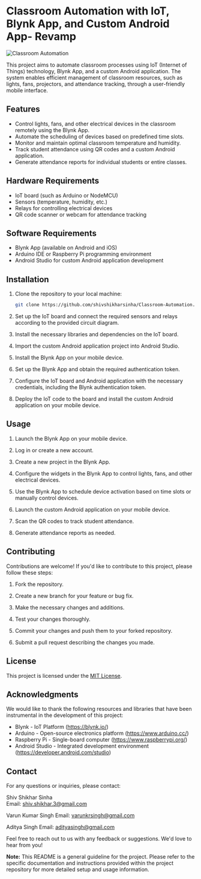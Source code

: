 # Classroom Automation with IoT, Blynk App, and Custom Android App- Revamp

![Classroom Automation](images/classroom_automation.png)

This project aims to automate classroom processes using IoT (Internet of Things) technology, Blynk App, and a custom Android application. The system enables efficient management of classroom resources, such as lights, fans, projectors, and attendance tracking, through a user-friendly mobile interface.

## Features

- Control lights, fans, and other electrical devices in the classroom remotely using the Blynk App.
- Automate the scheduling of devices based on predefined time slots.
- Monitor and maintain optimal classroom temperature and humidity.
- Track student attendance using QR codes and a custom Android application.
- Generate attendance reports for individual students or entire classes.

## Hardware Requirements

- IoT board (such as Arduino or NodeMCU)
- Sensors (temperature, humidity, etc.)
- Relays for controlling electrical devices
- QR code scanner or webcam for attendance tracking

## Software Requirements

- Blynk App (available on Android and iOS)
- Arduino IDE or Raspberry Pi programming environment
- Android Studio for custom Android application development

## Installation

1. Clone the repository to your local machine:

   ```bash
   git clone https://github.com/shivshikharsinha/Classroom-Automation.git
   ```

2. Set up the IoT board and connect the required sensors and relays according to the provided circuit diagram.

3. Install the necessary libraries and dependencies on the IoT board.

4. Import the custom Android application project into Android Studio.

5. Install the Blynk App on your mobile device.

6. Set up the Blynk App and obtain the required authentication token.

7. Configure the IoT board and Android application with the necessary credentials, including the Blynk authentication token.

8. Deploy the IoT code to the board and install the custom Android application on your mobile device.

## Usage

1. Launch the Blynk App on your mobile device.

2. Log in or create a new account.

3. Create a new project in the Blynk App.

4. Configure the widgets in the Blynk App to control lights, fans, and other electrical devices.

5. Use the Blynk App to schedule device activation based on time slots or manually control devices.

6. Launch the custom Android application on your mobile device.

7. Scan the QR codes to track student attendance.

8. Generate attendance reports as needed.

## Contributing

Contributions are welcome! If you'd like to contribute to this project, please follow these steps:

1. Fork the repository.

2. Create a new branch for your feature or bug fix.

3. Make the necessary changes and additions.

4. Test your changes thoroughly.

5. Commit your changes and push them to your forked repository.

6. Submit a pull request describing the changes you made.

## License

This project is licensed under the [MIT License](LICENSE).

## Acknowledgments

We would like to thank the following resources and libraries that have been instrumental in the development of this project:

- Blynk - IoT Platform (https://blynk.io/)
- Arduino - Open-source electronics platform (https://www.arduino.cc/)
- Raspberry Pi - Single-board computer (https://www.raspberrypi.org/)
- Android Studio - Integrated development environment (https://developer.android.com/studio)

## Contact

For any questions or inquiries, please contact:

Shiv Shikhar Sinha  
Email: shiv.shikhar.3@gmail.com

Varun Kumar Singh
Email: varunkrsingh@gmail.com    

Aditya Singh
Email: adityasingh@gmail.com

Feel free to reach out to us with any feedback or suggestions. We'd love to hear from you!

**Note:** This README is a general guideline for the project. Please refer to the specific documentation and instructions provided within the project repository for more detailed setup and usage information.
